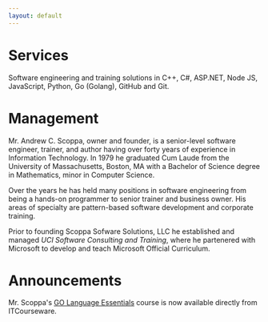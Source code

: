 ```yaml
---
layout: default
---
```


# Services

Software engineering and training solutions in C++, C#, ASP.NET, Node JS, JavaScript, Python, Go (Golang), GitHub and Git.

# Management

Mr. Andrew C. Scoppa, owner and founder, is a senior-level software engineer, trainer, and author having over forty years of experience in Information Technology. In 1979 he graduated Cum Laude from the University of Massachusetts, Boston, MA with a Bachelor of Science degree in Mathematics, minor in Computer Science. 

Over the years he has held many positions in software engineering from being a hands-on programmer to senior trainer and business owner. His areas of specialty are pattern-based software development and corporate training.

Prior to founding Scoppa Sofware Solutions, LLC he established and managed _UCI Software Consulting and Training_, where he partenered with Microsoft to develop and teach Microsoft Official Curriculum.  

# Announcements

Mr. Scoppa's [GO Language Essentials](https://www.itcourseware.com/programming/go-golang.html) course is now available directly from ITCourseware.


